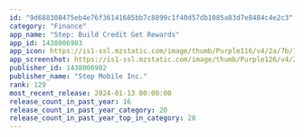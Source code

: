 ```yaml
---
id: "9d688308475eb4e76f36141685bb7c8899c1f40d57db1085a83d7e8484c4e2c3"
category: "Finance"
app_name: "Step: Build Credit Get Rewards"
app_id: 1438006983
app_icon: https://is1-ssl.mzstatic.com/image/thumb/Purple116/v4/2a/7b/17/2a7b1742-e10d-1b32-bf17-3853d14ca8c7/AppIcon-0-0-1x_U007emarketing-0-5-0-P3-85-220.png/1024x1024bb.png
app_screenshot: https://is1-ssl.mzstatic.com/image/thumb/Purple126/v4/20/0e/29/200e29de-c6c3-3df1-84ce-4dcee31de378/f32c43cb-51bc-46b9-983c-32b6464130e6_step-appstore-6.5inch-1_fixed.png/1242x2688bb.png
publisher_id: 1438006982
publisher_name: "Step Mobile Inc."
rank: 129
most_recent_release: 2024-01-13 00:00:00
release_count_in_past_year: 16
release_count_in_past_year_category: 20
release_count_in_past_year_top_in_category: 28
---
```


